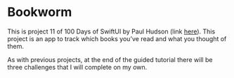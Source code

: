 # Bookworm

This is project 11 of 100 Days of SwiftUI by Paul Hudson (link [here](https://www.hackingwithswift.com/books/ios-swiftui/bookworm-introduction)). This project is an app to track which books you’ve read and what you thought of them.

As with previous projects, at the end of the guided tutorial there will be three challenges that I will complete on my own.
